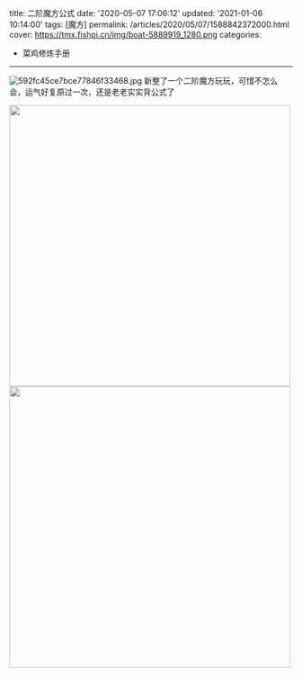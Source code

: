 title: 二阶魔方公式
date: '2020-05-07 17:06:12'
updated: '2021-01-06 10:14:00'
tags: [魔方]
permalink: /articles/2020/05/07/1588842372000.html
cover: https://tmx.fishpi.cn/img/boat-5889919_1280.png
categories: 
- 菜鸡修炼手册
---
![592fc45ce7bce77846f33468.jpg](https://tmx.fishpi.cn/img/boat-5889919_1280.png)
新整了一个二阶魔方玩玩，可惜不怎么会，运气好复原过一次，还是老老实实背公式了

<img src="https://tmx.fishpi.cn/img/z1n_IMG20200507165800-178e9125.jpg"  style="width: 500px;"/>
<br/>

<img src="https://tmx.fishpi.cn/img/U0s_IMG20200507165823-8c5beaba.jpg"  style="width: 500px;"/>

